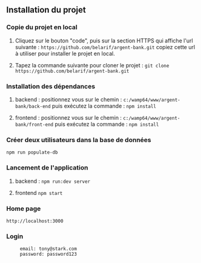 ## Installation du projet

### Copie du projet en local

1. Cliquez sur le bouton "code", puis sur la section HTTPS qui affiche l'url
   suivante :
   `https://github.com/belarif/argent-bank.git`
   copiez cette url à utiliser pour installer le projet en local.

2. Tapez la commande suivante pour cloner le projet :
   `git clone https://github.com/belarif/argent-bank.git`

### Installation des dépendances

1. backend :
   positionnez vous sur le chemin :
   `c:/wamp64/www/argent-bank/back-end` puis exécutez la commande :
   `npm install`

2. frontend :
   positionnez vous sur le chemin :
   `c:/wamp64/www/argent-bank/front-end` puis exécutez la commande :
   `npm install`

### Créer deux utilisateurs dans la base de données

`npm run populate-db`

### Lancement de l'application

1. backend :
   `npm run:dev server`

2. frontend
   `npm start`

### Home page

`http://localhost:3000`

### Login

         email: tony@stark.com
         password: password123

